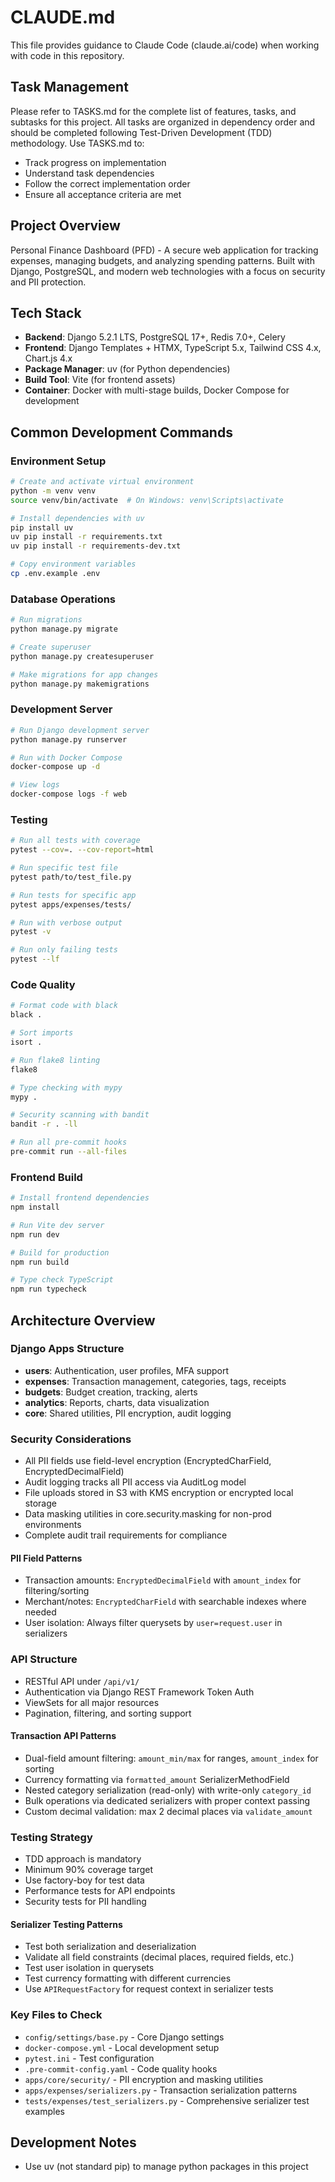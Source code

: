 # CLAUDE.md

This file provides guidance to Claude Code (claude.ai/code) when working with code in this repository.

## Task Management
Please refer to TASKS.md for the complete list of features, tasks, and subtasks for this project. All tasks are organized in dependency order and should be completed following Test-Driven Development (TDD) methodology. Use TASKS.md to:
- Track progress on implementation
- Understand task dependencies
- Follow the correct implementation order
- Ensure all acceptance criteria are met

## Project Overview

Personal Finance Dashboard (PFD) - A secure web application for tracking expenses, managing budgets, and analyzing spending patterns. Built with Django, PostgreSQL, and modern web technologies with a focus on security and PII protection.

## Tech Stack

- **Backend**: Django 5.2.1 LTS, PostgreSQL 17+, Redis 7.0+, Celery
- **Frontend**: Django Templates + HTMX, TypeScript 5.x, Tailwind CSS 4.x, Chart.js 4.x
- **Package Manager**: uv (for Python dependencies)
- **Build Tool**: Vite (for frontend assets)
- **Container**: Docker with multi-stage builds, Docker Compose for development

## Common Development Commands

### Environment Setup
```bash
# Create and activate virtual environment
python -m venv venv
source venv/bin/activate  # On Windows: venv\Scripts\activate

# Install dependencies with uv
pip install uv
uv pip install -r requirements.txt
uv pip install -r requirements-dev.txt

# Copy environment variables
cp .env.example .env
```

### Database Operations
```bash
# Run migrations
python manage.py migrate

# Create superuser
python manage.py createsuperuser

# Make migrations for app changes
python manage.py makemigrations
```

### Development Server
```bash
# Run Django development server
python manage.py runserver

# Run with Docker Compose
docker-compose up -d

# View logs
docker-compose logs -f web
```

### Testing
```bash
# Run all tests with coverage
pytest --cov=. --cov-report=html

# Run specific test file
pytest path/to/test_file.py

# Run tests for specific app
pytest apps/expenses/tests/

# Run with verbose output
pytest -v

# Run only failing tests
pytest --lf
```

### Code Quality
```bash
# Format code with black
black .

# Sort imports
isort .

# Run flake8 linting
flake8

# Type checking with mypy
mypy .

# Security scanning with bandit
bandit -r . -ll

# Run all pre-commit hooks
pre-commit run --all-files
```

### Frontend Build
```bash
# Install frontend dependencies
npm install

# Run Vite dev server
npm run dev

# Build for production
npm run build

# Type check TypeScript
npm run typecheck
```

## Architecture Overview

### Django Apps Structure
- **users**: Authentication, user profiles, MFA support
- **expenses**: Transaction management, categories, tags, receipts
- **budgets**: Budget creation, tracking, alerts
- **analytics**: Reports, charts, data visualization
- **core**: Shared utilities, PII encryption, audit logging

### Security Considerations
- All PII fields use field-level encryption (EncryptedCharField, EncryptedDecimalField)
- Audit logging tracks all PII access via AuditLog model
- File uploads stored in S3 with KMS encryption or encrypted local storage
- Data masking utilities in core.security.masking for non-prod environments
- Complete audit trail requirements for compliance

#### PII Field Patterns
- Transaction amounts: `EncryptedDecimalField` with `amount_index` for filtering/sorting
- Merchant/notes: `EncryptedCharField` with searchable indexes where needed
- User isolation: Always filter querysets by `user=request.user` in serializers

### API Structure
- RESTful API under `/api/v1/`
- Authentication via Django REST Framework Token Auth
- ViewSets for all major resources
- Pagination, filtering, and sorting support

#### Transaction API Patterns
- Dual-field amount filtering: `amount_min/max` for ranges, `amount_index` for sorting
- Currency formatting via `formatted_amount` SerializerMethodField
- Nested category serialization (read-only) with write-only `category_id`
- Bulk operations via dedicated serializers with proper context passing
- Custom decimal validation: max 2 decimal places via `validate_amount`

### Testing Strategy
- TDD approach is mandatory
- Minimum 90% coverage target
- Use factory-boy for test data
- Performance tests for API endpoints
- Security tests for PII handling

#### Serializer Testing Patterns
- Test both serialization and deserialization
- Validate all field constraints (decimal places, required fields, etc.)
- Test user isolation in querysets
- Test currency formatting with different currencies
- Use `APIRequestFactory` for request context in serializer tests

### Key Files to Check
- `config/settings/base.py` - Core Django settings
- `docker-compose.yml` - Local development setup
- `pytest.ini` - Test configuration
- `.pre-commit-config.yaml` - Code quality hooks
- `apps/core/security/` - PII encryption and masking utilities
- `apps/expenses/serializers.py` - Transaction serialization patterns
- `tests/expenses/test_serializers.py` - Comprehensive serializer test examples

## Development Notes

- Use uv (not standard pip) to manage python packages in this project
